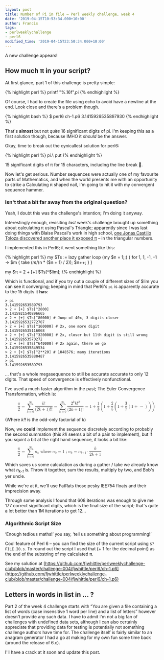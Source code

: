 ```yaml
---
layout: post
title: Number of Pi in file – Perl weekly challenge, week 4
date: '2019-04-15T10:53:34.000+10:00'
author: Francis
tags:
- perlweeklychallenge
- perl6
modified_time: '2019-04-15T23:50:34.000+10:00'
---
```


A new challenge appears!

## How much π in your script?

At first glance, part 1 of this challenge is pretty simple:

{% highlight perl %}
printf "%.16f",pi
{% endhighlight %}

Of course, I had to create the file using echo to avoid have a newline at the
end.
Look close and there's a problem though.

{% highlight bash %}
$ perl6 ch-1.p6
3.1415926535897930
{% endhighlight %}

That's **almost** but not *quite* 16 significant digits of pi. I'm keeping this
as a first solution though, because IMHO it *should* be the answer.

Okay, time to break out the cynicallest solution for perl6:

{% highlight perl %}
pi.\        put
{% endhighlight %}

15 significant digits of π for 15 characters, including the line break 🤪.

Now let's get serious. Number sequences were actually one of my favourite
parts of Mathematics, and when the world presents me with an opportunity to
strike a Calculating π shaped nail, I'm going to hit it with my convergent
sequence hammer.

### Isn't that a bit far away from the original question?

Yeah, I doubt this was the challenge's intention; I'm doing it anyway.

Interestingly enough, revisiting *last* week's challenge brought up something
about calculating π using Pascal's Triangle; apparently since I was last doing
things with Blaise Pascal's work in high school, [one Jonas Castillo Toloza
discovered another place it exposed
π](https://www.cut-the-knot.org/arithmetic/algebra/TriPiInPascal.shtml) – in the
triangular numbers.

I implemented this in Perl6; it went something like this:

{% highlight perl %}
my $Ts := lazy gather loop (my $n = 1;;) {
  for 1, 1, -1, -1 -> $m {
    take ($m / ($n * ($n + 1) / 2));
    $n++;
  }
}

my $π = 2 + [+] $Ts[^$lim];
{% endhighlight %}

Which is functional, and if you try out a couple of different sizes of $lim you
can see it converging; keeping in mind that Perl6's `pi` is apparently accurate
to the 15 digits it **has**:

```
> pi
3.141592653589793
> 2 + [+] $Ts[^2000]
3.1415921540896665
> 2 + [+] $Ts[^80000] # Jump of 40x, 3 digits closer
3.1415926532772707
> 2 + [+] $Ts[^160000] # 2x, one more digit
3.1415926535116068
> 2 + [+] $Ts[^320000] # 2x, closer but 11th digit is still wrong
3.141592653570272
> 2 + [+] $Ts[^640000] # 2x again, there we go
3.1415926535849534
> 2 + [+] $Ts[^2**20] # 1048576; many iterations
3.1415926535880487
> pi
3.141592653589793
```

… that's a whole megasequence to still be accurate accurate to only 12 digits. That
speed of convergence is effectively nonfunctional.

I've used a much faster algorithm in the past; The Euler Convergence
Transformation, which is:

<figure>
  <math>
    <semantics>
      <mrow class="MJX-TeXAtom-ORD">
        <mstyle displaystyle="true" scriptlevel="0">
          <mrow class="MJX-TeXAtom-ORD">
            <mfrac>
              <mi>π</mi>
              <mn>2</mn>
            </mfrac>
          </mrow>
          <mo>=</mo>
          <munderover>
            <mo>∑</mo>
            <mrow class="MJX-TeXAtom-ORD">
              <mi>k</mi><mo>=</mo><mn>0</mn>
            </mrow>
            <mrow class="MJX-TeXAtom-ORD">
              <mi mathvariant="normal">∞</mi>
            </mrow>
          </munderover>
          <mrow class="MJX-TeXAtom-ORD">
            <mfrac>
              <mrow>
                <mi>k</mi><mo>!</mo>
              </mrow>
              <mrow>
                <mo stretchy="false">(</mo><mn>2</mn><mi>k</mi><mo>+</mo><mn>1</mn><mo stretchy="false">)</mo><mo>!</mo><mo>!</mo>
              </mrow>
            </mfrac>
          </mrow>
          <mo>=</mo>
          <munderover>
            <mo>∑</mo>
            <mrow class="MJX-TeXAtom-ORD">
              <mi>k</mi><mo>=</mo><mn>0</mn>
            </mrow>
            <mrow class="MJX-TeXAtom-ORD">
              <mi mathvariant="normal">∞</mi>
            </mrow>
          </munderover>
          <mrow class="MJX-TeXAtom-ORD">
            <mfrac>
              <mrow>
                <mpadded width="0" height="8.6pt" depth="3pt">
                  <mrow></mrow>
                </mpadded>
                <mstyle displaystyle="false" scriptlevel="0">
                  <mrow class="MJX-TeXAtom-ORD">
                    <msup>
                      <mn>2</mn>
                      <mrow class="MJX-TeXAtom-ORD">
                        <mi>k</mi>
                      </mrow>
                    </msup>
                    <mi>k</mi>
                    <msup>
                      <mo>!</mo>
                      <mrow class="MJX-TeXAtom-ORD">
                        <mn>2</mn>
                      </mrow>
                    </msup>
                  </mrow>
                </mstyle>
              </mrow>
              <mrow>
                <mpadded width="0" height="8.6pt" depth="3pt">
                  <mrow></mrow>
                </mpadded>
                <mstyle displaystyle="false" scriptlevel="0">
                  <mrow class="MJX-TeXAtom-ORD">
                    <mo stretchy="false">(</mo><mn>2</mn><mi>k</mi><mo>+</mo><mn>1</mn><mo stretchy="false">)</mo><mo>!</mo>
                  </mrow>
                </mstyle>
              </mrow>
            </mfrac>
          </mrow>
          <mo>=</mo>
          <mn>1</mn>
          <mo>+</mo>
          <mrow class="MJX-TeXAtom-ORD">
            <mfrac>
              <mn>1</mn>
              <mn>3</mn>
            </mfrac>
          </mrow>
          <mrow>
            <mo>(</mo>
            <mrow>
              <mn>1</mn><mo>+</mo>
              <mrow class="MJX-TeXAtom-ORD">
                <mfrac>
                  <mn>2</mn>
                  <mn>5</mn>
                </mfrac>
              </mrow>
              <mrow>
                <mo>(</mo>
                <mrow>
                  <mn>1</mn><mo>+</mo>
                  <mrow class="MJX-TeXAtom-ORD">
                    <mfrac>
                      <mn>3</mn>
                      <mn>7</mn>
                    </mfrac>
                  </mrow>
                  <mrow>
                    <mo>(</mo>
                    <mrow>
                      <mn>1</mn><mo>+</mo><mo>⋯</mo>
                    </mrow>
                    <mo>)</mo>
                  </mrow>
                </mrow>
                <mo>)</mo>
              </mrow>
            </mrow>
            <mo>)</mo>
          </mrow>
        </mstyle>
      </mrow>
    </semantics>
  </math>
</figure>

(Where *k!!* is the odd-only factorial of *k*)

Now, we **could** implement the sequence discretely according to probably the
second summation (this *k!!* seems a bit of a pain to implement), but if you
squint a bit at the right hand sequence, it looks a bit like:

<figure>
  <math>
    <semantics>
    <mstyle displaystyle="true">
    <mrow>
      <mfrac>
        <mn>π</mn>
        <mn>2</mn>
      </mfrac>
      <mo>=</mo>
      <mrow>
        <munderover>
          <mo>∑</mo>
          <mrow>
            <mi>k</mi><mo>=</mo><mn>0</mn>
          </mrow>
          <mrow>
            <mi mathvariant="normal">∞</mi>
          </mrow>
        </munderover>
        <msub><mi>n</mi><mi>k</mi></msub>
      </mrow>
      <mo>where</mo>
      <mrow>
        <msub><mi>n</mi><mn>0</mn></msub><mo>=</mo><mn>1</mn>
      </mrow>
      <mo>; </mo>
      <mrow>
      <msub><mi>n</mi><mi>k</mi></msub>
      <mo>=</mo>
      <msub><mi>n</mi><mrow><mi>k</mi><mo>-</mo><mn>1</mn></mrow></msub>
      <mo>·</mo>
      <mfrac>
      <mi>k</mi>
      <mrow><mn>2</mn><mi>k</mi><mo>+</mo><mn>1</mn></mrow>
      </mfrac>
      </mrow>
      </mrow>
      </mstyle>
    </semantics>
  </math>
</figure>

Which saves us some calculation as during a gather / take we already know what
*n<sub>k-1</sub>* is. Throw it together, sum the results, multiply by two, and
Bob's yer uncle.

While we're at it, we'll use FatRats those pesky IEE754 floats and their
imprecision away.

Through some analysis I found that 608 iterations was enough to give me 177
correct significant digits, which is the final size of the script; that's quite
a lot better than 1M iterations to get 12…

### Algorithmic Script Size

‘Enough tedious maths!’ you say, ‘tell us something about programming!’

Cool feature of Perl 6 – you can find the size of the current script using
`$?FILE.IO.s`. To round out the script I used that (+ 1 for the decimal point)
as the end of the substring of my calculated π.

See my solution at
[https://github.com/fjwhittle/perlweeklychallenge-club/blob/master/challenge-004/fjwhittle/perl6/ch-1.p6](https://github.com/fjwhittle/perlweeklychallenge-club/blob/master/challenge-004/fjwhittle/perl6/ch-1.p6)

## Letters in words in list in … ?

Part 2 of the week 4 challenge starts with “You are given a file containing a
list of words (case insensitive 1 word per line) and a list of letters” however
doesn't provide any such data. I have to admit I'm not a big fan of challenges
with undefined data sets, although I can also certainly appreciate that
providing data for testing is potentially not something challenge authors have
time for. The challenge itself is fairly similar to an anagram generator I had a
go at making for my own fun some time back (around the release of 6.c).

I'll have a crack at it soon and update this post.

<script type="text/javascript" async
        src="https://cdnjs.cloudflare.com/ajax/libs/mathjax/2.7.5/MathJax.js?config=MML_HTMLorMML">
</script>

